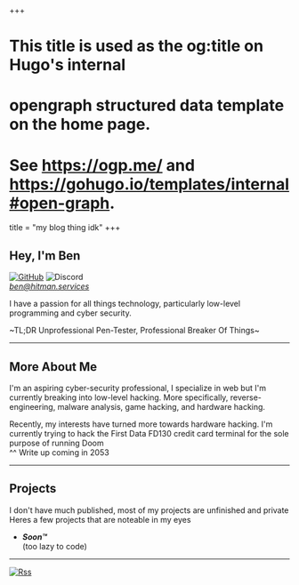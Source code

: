 +++
# This title is used as the og:title on Hugo's internal
# opengraph structured data template on the home page.
# See https://ogp.me/ and https://gohugo.io/templates/internal#open-graph.
title = "my blog thing idk"
+++

## Hey, I'm Ben

[![GitHub](https://img.shields.io/badge/github-%23121011.svg?style=for-the-badge&logo=github&logoColor=white)](https://github.com/beingisdead)
![Discord](https://img.shields.io/badge/Discord-%235865F2.svg?style=for-the-badge&logo=discord&logoColor=white)  
[*ben@hitman.services*](mailto:ben@hitman.services)


I have a passion for all things technology, particularly low-level programming and cyber security.

~TL;DR Unprofessional Pen-Tester, Professional Breaker Of Things~


---
## More About Me

I'm an aspiring cyber-security professional, I specialize in web but I'm currently breaking into low-level hacking. More specifically, reverse-engineering, malware analysis, game hacking, and hardware hacking.

Recently, my interests have turned more towards hardware hacking. I'm currently trying to hack the First Data FD130 credit card terminal for the sole purpose of running Doom    
^^ Write up coming in 2053

---

## Projects

I don't have much published, most of my projects are unfinished and private  
Heres a few projects that are noteable in my eyes

- __*Soon™*__    
(too lazy to code)

---

[![Rss](https://img.shields.io/badge/rss-F88900?style=for-the-badge&logo=rss&logoColor=white)](https://hitman.services/index.xml)